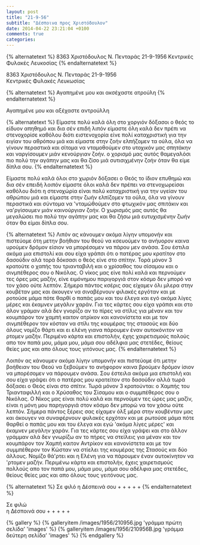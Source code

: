 ```yaml
---
layout: post
title: "21-9-56"
subtitle: "Δέσποινα προς Χριστόδουλον"
date: 2014-04-22 23:21:04 +0100
comments: true
categories:
---
```


{% alternatetext %}
8363 Χριστόδουλος Ν. Πενταράς 21-9-1956
Κεντρικές Φυλακές Λευκοσίας
{% endalternatetext %}

8363 Χριστόδουλος Ν. Πενταράς 21-9-1956<br/>
Κεντρικές Φυλακές Λευκωσίας

{% alternatetext %}
Αγαπημένε μου και ακσέχαστε ατρούλη
{% endalternatetext %}

Αγαπημένε μου και αξέχαστε αντρούλλη

{% alternatetext %}
Είμαστε πολύ καλά όλη στο χοργιόν δόξασοι ο θεός το είδυον απηθημό και δια σέν επιδή λιπόν είμαστε όλη καλά δεν πρέπι να στενοχορίσε καθόλου διότι ειστενοχορία είνε πολί καταχριστική για την ειγίαν του αθρόπου μιά και είμαστε στην ζοήν ελπήζομεν τα ούλα, όλα να γίνουν περαστικά και σίτομα να νταμοθούμεν στο υτοχικόν μας σπητάκην και ναργίσουμεν μιάν κενούργιαν ζοήν. ο χορισμό μας αυτός θαμεγαλόσι πιο πολύ την αγάπην μας και θα ζίσο μιά συτισιχμένην ζοήν όταν θα είμε δίπλα σου.
{% endalternatetext %}

Είμαστε πολύ καλά όλοι στο χωριόν δόξασει ο Θεός το ίδιον επυθημώ και δια σέν επειδή λοιπόν είμαστε όλοι καλά δεν πρέπει να στενοχωρείσαι καθόλου διότι η στενοχώρία είναι πολύ καταχριστική για την υγείαν του αθρώπου μιά και είμαστε στην ζωήν ελπίζομεν τα ούλα, όλα να γίνουν περαστικά και σύντομα να 'νταμώθούμεν στο φτωχικόν μας σπιτάκιν και να'ργίσουμεν μιάν καινούργιαν ζοήν. Ο χωρισμός μας αυτός θα μεγαλώσει πιο πολύ την αγάπην μας και θα ζήσω μιά ευτυχισμένην ζωήν όταν θα είμαι δίπλα σου.

{% alternatetext %}
Λιπόν ας κάνουμεν ακόμα λίγην υπομονήν και πιστεύομε ότη μετην βοήθιαν του θεού να κσευούμεν το ανήυορον καινα υρούμεν δρόμον είσιον να μπορέσομεν να πάρου μεν ανάσα. Σου έστιλα ακόμα μια επιστολί και σου είχα γράπσι ότι ο πατέρας μου κρατίτον στο δασούδιν αλά τορά δόκσασι ο θεός είνε στο σπίτην. Τορά μόνον 3 κρατούτε ο χαπής του τριανταβιλή και ο χρίσαθος του σίσαμου και ο σινμπέθερος σου ο Νικόλας. Ο νίκος μας είνε πολί καλά και περνούμεν τες όρες μας μαζήν, είνε ειμόνημου παριγοργιά στον κόσμο δεν μπορό να τον χάσο ούτε λεπτόν. Σήμερα πάντος κσέρις σας είχαμεν όλι μλερα στην κουβέταν μας και άκουγεν να σιναβέρνουν φιλακές εργόταν και με ροτούσε μάμα πότε θαρθί ο παπάς μου και του έλεγα και εγό ακόμα λίγες μέρες και έκαμνεν μεγάλιν χαράν. Για τες κάρτες σου είχα γράπσι και στο άλον γράμαν αλά δεν γνορίζο αν το πίρες να στίλις για μέναν και τον κουμπάρον τον χαμπή καιτον ατρίκον και κανονίστετα και με τον σινμπέθερον τον κόσταν να στίλι της κουμέρας της στασούς και δύο άλους νομίζο θάρτι και ει ελένη γιανα πάρουμεν έναν αυτοκόνιτον να ρτομεν μαζήν. Περιμένο κάρτα και επιστολήν, έχης χαιρετισμούς πολούς απο τον παπά μου, μάμα μου, μάμα σου αδέλφια μας στετέδες, θείους θείες μας και απο όλους τους γιτόνους μας.
{% endalternatetext %}

Λοιπόν ας κάνουμεν ακόμα λίγην υπομονήν και πιστεύομε ότι μετην βοήθειαν του Θεού να ξεβούμεν το ανήφορον καινα βρούμεν δρόμον ίσιον να μπορέσομεν να πάρουμεν ανάσα. Σου έστειλα ακόμα μια επιστολή και σου είχα γράψει ότι ο πατέρας μου κρατείτον στο δασούδιν αλλά τωρά δόξασει ο Θεός είναι στο σπίτιν. Τωρά μόνον 3 κρατούνται: ο Χαμπής του Τριανταφιλλή και ο Χρύσαθος του Σίσαμου και ο συμμπέθερος σου ο Νικόλας. Ο Νίκος μας είναι πολύ καλά και περνούμεν τες ώρες μας μαζίν, είναι η μόνη μου παρηγοργιά στον κόσμο δεν μπορώ να τον χάσω ούτε λεπτόν. Σήμερα πάντος ξέρεις σας είχαμεν όλξ μέρα στην κουβένταν μας και άκουγεν να συναφέρνουν φυλακές ερχόταν και με ρωτούσε μάμα πότε θαρθεί ο παπάς μου και του έλεγα και εγώ 'ακόμα λίγες μέρες' και έκαμνεν μεγάλην χαράν. Για τες κάρτες σου είχα γράψει και στο άλλον γράμμαν αλά δεν γνωρίζω αν το πήρες να στείλεις για μέναν και τον κουμπάρον τον Χαμπή καιτον Αντρίκον και κανονίστετα και με τον συμμπέθερον τον Κώσταν να στίελει της κουμέρας της Στασούς και δύο άλλους. Νομίζο θά'ρτει και η Ελένη για να πάρουμεν έναν αυτοκίνητον να 'ρτομεν μαζήν. Περιμένω κάρτα και επιστολήν, έχεις χαιρετισμούς πολλούς απο τον παπά μου, μάμα μου, μάμα σου αδέλφια μας στετέδες, θείους θείες μας και απο όλους τους γειτόνους μας.

{% alternatetext %}
Σε φιλό
 η Δέσπεινά σου + + + + +
{% endalternatetext %}

Σε φιλώ<br/>
 η Δέσπoινά σου + + + + +

{% gallery %}
  {% galleryitem /images/1956/210956.jpg 'γράμμα πρώτη σελίδα' 'images' %}
  {% galleryitem /images/1956/210956B.jpg 'γράμμα δεύτερη σελίδα' 'images' %}
{% endgallery %}
